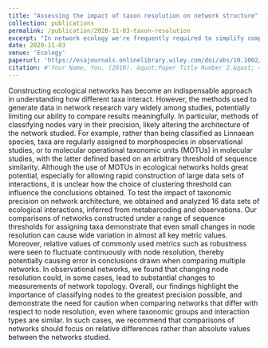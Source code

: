 ```yaml
---
title: "Assessing the impact of taxon resolution on network structure"
collection: publications
permalink: /publication/2020-11-03-taxon-resolution
excerpt: "In network ecology we're frequently required to simplify complex data into nodes, we here demonstrate the impact of this on perceived network structure"
date: 2020-11-03
venue: 'Ecology'
paperurl: 'https://esajournals.onlinelibrary.wiley.com/doi/abs/10.1002/ecy.3256'
citation: #'Your Name, You. (2010). &quot;Paper Title Number 2.&quot; <i>Journal 1</i>. 1(2).'
---
```


Constructing ecological networks has become an indispensable approach in understanding how different taxa interact. However, the methods used to generate data in network research vary widely among studies, potentially limiting our ability to compare results meaningfully. In particular, methods of classifying nodes vary in their precision, likely altering the architecture of the network studied. For example, rather than being classified as Linnaean species, taxa are regularly assigned to morphospecies in observational studies, or to molecular operational taxonomic units (MOTUs) in molecular studies, with the latter defined based on an arbitrary threshold of sequence similarity. Although the use of MOTUs in ecological networks holds great potential, especially for allowing rapid construction of large data sets of interactions, it is unclear how the choice of clustering threshold can influence the conclusions obtained. To test the impact of taxonomic precision on network architecture, we obtained and analyzed 16 data sets of ecological interactions, inferred from metabarcoding and observations. Our comparisons of networks constructed under a range of sequence thresholds for assigning taxa demonstrate that even small changes in node resolution can cause wide variation in almost all key metric values. Moreover, relative values of commonly used metrics such as robustness were seen to fluctuate continuously with node resolution, thereby potentially causing error in conclusions drawn when comparing multiple networks. In observational networks, we found that changing node resolution could, in some cases, lead to substantial changes to measurements of network topology. Overall, our findings highlight the importance of classifying nodes to the greatest precision possible, and demonstrate the need for caution when comparing networks that differ with respect to node resolution, even where taxonomic groups and interaction types are similar. In such cases, we recommend that comparisons of networks should focus on relative differences rather than absolute values between the networks studied.
